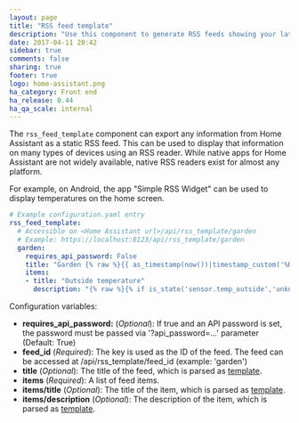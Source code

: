 ```yaml
---
layout: page
title: "RSS feed template"
description: "Use this component to generate RSS feeds showing your latest data."
date: 2017-04-11 20:42
sidebar: true
comments: false
sharing: true
footer: true
logo: home-assistant.png
ha_category: Front end
ha_release: 0.44
ha_qa_scale: internal
---
```


The `rss_feed_template` component can export any information from Home Assistant as a static RSS feed. This can be used to display that information on many types of devices using an RSS reader. While native apps for Home Assistant are not widely available, native RSS readers exist for almost any platform.

For example, on Android, the app "Simple RSS Widget" can be used to display temperatures on the home screen.

```yaml
# Example configuration.yaml entry
rss_feed_template:
  # Accessible on <Home Assistant url>/api/rss_template/garden
  # Example: https://localhost:8123/api/rss_template/garden
  garden:
    requires_api_password: False
    title: "Garden {% raw %}{{ as_timestamp(now())|timestamp_custom('%H:%M', True) }}{% endraw %}"
    items:
    - title: "Outside temperature"
      description: "{% raw %}{% if is_state('sensor.temp_outside','unknown') %}---{% else %}{{states.sensor.temp_outside.state}} °C{% endif %}{% endraw %}"
```

Configuration variables:

- **requires_api_password:** (*Optional*): If true and an API password is set, the password must be passed via '?api_password=...' parameter (Default: True)
- **feed_id** (*Required*): The key is used as the ID of the feed. The feed can be accessed at /api/rss_template/feed_id (example: 'garden')
- **title** (*Optional*): The title of the feed, which is parsed as [template](/topics/templating/).
- **items** (*Required*): A list of feed items.
- **items/title** (*Optional*): The title of the item, which is parsed as [template](/topics/templating/).
- **items/description** (*Optional*): The description of the item, which is parsed as [template](/topics/templating/).
